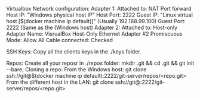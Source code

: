 Virtualbox Network configuration:
	Adapter 1:
		Attached to: NAT
		Port forward
			Host IP: "Windows physical host IP"
			Host Port: 2222
			Guest IP: "Linux virtual host [$(docker machine ip default)]" (Usually 192.168.99.100)
			Guest Port: 2222 (Same as the (Windows host)
	Adapter 2:
		Attached to: Host-only Adapter
		Name: VisrualBox Host-Only Ethernet Adapter #2
		Promiscuous Mode: Allow All
		Cable connected: Checked

SSH Keys:
	Copy all the clients keys in the ./keys folder.

Repos:
	Create all your reposr in ./repos folder:
		mkdir <name>.git && cd <name>.git && git init --bare;
	Cloning a repo:
		From the Windows host:
			git clone ssh://git@$(docker machine ip default):2222/git-server/repos/<repo.git>
		From the different host in the LAN:
			git clone ssh://git@<Windows host IP>:2222/git-server/repos/<repo.git>